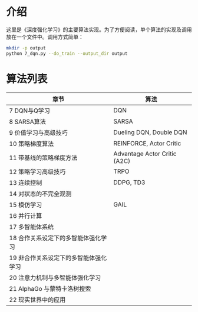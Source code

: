 # 介绍
这里是《深度强化学习》的主要算法实现。为了方便阅读，单个算法的实现及调用放在一个文件中。调用方式简单：
```bash
mkdir -p output
python 7_dqn.py --do_train --output_dir output
```

# 算法列表

| 章节                                  | 算法                         |
| ------------------------------------- | ---------------------------- |
| 7 DQN与Q学习                          | DQN                          |
| 8 SARSA算法                           | SARSA                        |
| 9 价值学习与高级技巧                  | Dueling DQN, Double DQN      |
| 10 策略梯度算法                       | REINFORCE, Actor Critic      |
| 11 带基线的策略梯度方法               | Advantage Actor Critic (A2C) |
| 12 策略学习高级技巧                   | TRPO                         |
| 13 连续控制                           | DDPG, TD3                    |
| 14 对状态的不完全观测                 |                              |
| 15 模仿学习                           | GAIL                         |
| 16 并行计算                           |                              |
| 17 多智能体系统                       |                              |
| 18 合作关系设定下的多智能体强化学习   |                              |
| 19 非合作关系设定下的多智能体强化学习 |                              |
| 20 注意力机制与多智能体强化学习       |                              |
| 21 AlphaGo 与蒙特卡洛树搜索           |                              |
| 22 现实世界中的应用                   |                              |

